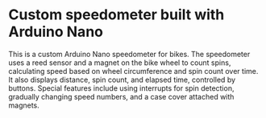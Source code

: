 # Custom speedometer built with Arduino Nano

This is a custom Arduino Nano speedometer for bikes.
The speedometer uses a reed sensor and a magnet on the bike wheel to count spins, calculating speed based on wheel circumference and spin count over time. It also displays distance, spin count, and elapsed time, controlled by buttons. Special features include using interrupts for spin detection, gradually changing speed numbers, and a case cover attached with magnets.
